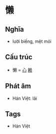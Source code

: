 # 懒

## Nghĩa

* lười biếng, mệt mỏi

## Cấu trúc
* 懒 = [心](心.md) [赖](赖.md)

## Phát âm

* Hán Việt: lãi

## Tags
* Hán Việt

<script>window.HANZI_FIELD='懒';</script>
